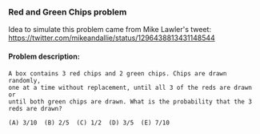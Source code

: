### Red and Green Chips problem

  Idea to simulate this problem came from Mike Lawler's tweet: https://twitter.com/mikeandallie/status/1296438813431148544

#### Problem description:

  ```
  A box contains 3 red chips and 2 green chips. Chips are drawn randomly, 
  one at a time without replacement, until all 3 of the reds are drawn or 
  until both green chips are drawn. What is the probability that the 3 
  reds are drawn?

  (A) 3/10  (B) 2/5  (C) 1/2  (D) 3/5  (E) 7/10
  ```
